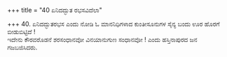 +++
title = "40 ಏನಿದದ್ಭುತ ರಭಸವಿದೆಲಾ"

+++
40. ಏನಿದದ್ಭುತರಭಸ ಎಂದು ನೋಡಿ ಓ ಮಾನನಿಧಿಗಳಾದ ಕುಂತೀಸೂನುಗಳ ಸೈನ್ಯ ಬಂದು ಊರ ಹೊರಗೆ ಬೀಡುಬಿಟ್ಟಿದೆ !   
ಇದೇನು ಕೌರವರೊಡನೆ ಶರಸಂಧಾನವೋ ವಿನಯಾನುಗುಣ ಸಂಧಾನವೋ ! ಎಂದು ಹಸ್ತಿನಾಪುರದ ಜನ ಗಜಬಜಿಸಿದರು.